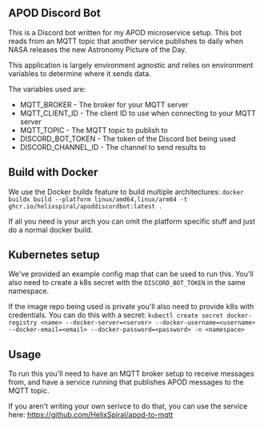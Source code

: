 APOD Discord Bot
---

This is a Discord bot written for my APOD microservice setup. This bot reads from an MQTT topic that another service publishes to daily when NASA releases the new Astronomy Picture of the Day.

This application is largely environment agnostic and relies on environment variables to determine where it sends data.

The variables used are:

* MQTT_BROKER - The broker for your MQTT server
* MQTT_CLIENT_ID - The client ID to use when connecting to your MQTT server
* MQTT_TOPIC - The MQTT topic to publish to
* DISCORD_BOT_TOKEN - The token of the Discord bot being used
* DISCORD_CHANNEL_ID - The channel to send results to

Build with Docker
---

We use the Docker buildx feature to build multiple architectures: `docker buildx build --platform linux/amd64,linux/arm64 -t ghcr.io/helixspiral/apoddiscordbot:latest .`

If all you need is your arch you can omit the platform specific stuff and just do a normal docker build.

Kubernetes setup
---

We've provided an example config map that can be used to run this. You'll also need to create a k8s secret with the `DISCORD_BOT_TOKEN` in the same namespace.

If the image repo being used is private you'll also need to provide k8s with credentials. You can do this with a secret: `kubectl create secret docker-registry <name> --docker-server=<server> --docker-username=<username> --docker-email=<email> --docker-password=<password> -n <namespace>`

Usage
---

To run this you'll need to have an MQTT broker setup to receive messages from, and have a service running that publishes APOD messages to the MQTT topic.

If you aren't writing your own serivce to do that, you can use the service here: https://github.com/HelixSpiral/apod-to-mqtt